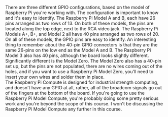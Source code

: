 There are three different GPIO configurations, based on the model of Raspberry Pi you're working with. The configuration is important to know and it's easy to identify. The Raspberry Pi Model A and B, each have 26 pins arranged as two rows of 13. On both of these models, the pins are located along the top edge, next to the RCA video jack. The Raspberry Pi Models A+, B+, and Model 2 all have 40 pins arranged as two rows of 20.
<br/>
On all of these models, the GPIO pins are easy to identify. An interesting thing to remember about the 40-pin GPIO connectors is that they are the same 26-pins on the low end as the Model A and B. The Raspberry Pi Model 3 also has 40 pins, although the board looks slightly different. Significantly different is the Model Zero. The Model Zero also has a 40-pin set up, but the pins are not populated, there are no wires coming out of the holes, and if you want to use a Raspberry Pi Model Zero, you'll need to insert your own wires and solder them in place.
<br/>
The Raspberry Pi Compute is designed for industrial strength computing, and doesn't have any GPIO at all, rather, all of the broadcom signals go out of the fingers at the bottom of the board. If you're going to use the Raspberry Pi Model Compute, you're probably doing some pretty serious work and you're beyond the scope of this course. I won't be discussing the Raspberry Pi Model Compute any further in this course.
<br/>
